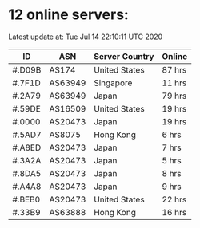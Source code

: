# 12 online servers:

Latest update at: Tue Jul 14 22:10:11 UTC 2020

| ID | ASN | Server Country | Online |
| -- | --- | -------------- | ------ |
| #.D09B | AS174 | United States | 87 hrs |
| #.7F1D | AS63949 | Singapore | 11 hrs |
| #.2A79 | AS63949 | Japan | 79 hrs |
| #.59DE | AS16509 | United States | 19 hrs |
| #.0000 | AS20473 | Japan | 19 hrs |
| #.5AD7 | AS8075 | Hong Kong | 6 hrs |
| #.A8ED | AS20473 | Japan | 7 hrs |
| #.3A2A | AS20473 | Japan | 5 hrs |
| #.8DA5 | AS20473 | Japan | 8 hrs |
| #.A4A8 | AS20473 | Japan | 9 hrs |
| #.BEB0 | AS20473 | United States | 22 hrs |
| #.33B9 | AS63888 | Hong Kong | 16 hrs |

